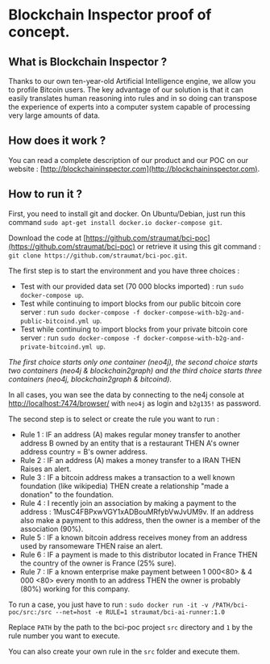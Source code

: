 # Blockchain Inspector proof of concept.

## What is Blockchain Inspector ?
Thanks to our own ten-year-old Artificial Intelligence engine, we allow you to profile Bitcoin users. The key advantage of our solution is that it can easily translates human reasoning into rules and in so doing can transpose the experience of experts into a computer system capable of processing very large amounts of data.

## How does it work ?
You can read a complete description of our product and our POC on our website : [http://blockchaininspector.com](http://blockchaininspector.com).

## How to run it ?
First, you need to install git and docker. On Ubuntu/Debian, just run this command `sudo apt-get install docker.io docker-compose git`.

Download the code at [https://github.com/straumat/bci-poc](https://github.com/straumat/bci-poc) or retrieve it using this git command : `git clone https://github.com/straumat/bci-poc.git`.

The first step is to start the environment and you have three choices : 
  * Test with our provided data set (70 000 blocks imported) : run `sudo docker-compose up`.
  * Test while continuing to import blocks from our public bitcoin core server : run `sudo docker-compose -f docker-compose-with-b2g-and-public-bitcoind.yml up`.
  * Test while continuing to import blocks from your private bitcoin core server : run `sudo docker-compose -f docker-compose-with-b2g-and-private-bitcoind.yml up`.

_The first choice starts only one container (neo4j), the second choice starts two containers (neo4j & blockchain2graph) and the third choice starts three containers (neo4j, blockchain2graph & bitcoind)._

In all cases, you wan see the data by connecting to the ne4j console at [http://localhost:7474/browser/](http://localhost:7474/browser/) with `neo4j` as login and `b2g135!` as password.

The second step is to select or create the rule you want to run : 
  * Rule 1 : IF an address (A) makes regular money transfer to another address B owned by an entity that is a restaurant THEN A's owner address country = B's owner address.
  * Rule 2 : IF an address (A) makes a money transfer to a IRAN THEN Raises an alert.
  * Rule 3 : IF a bitcoin address makes a transaction to a well known foundation (like wikipedia) THEN create a relationship "made a donation" to the foundation.
  * Rule 4 : I recently join an association by making a payment to the address : 1MusC4FBPxwVGY1xADBouMRfybVwJvUM9v. If an address also make a payment to this address, then the owner is a member of the association (90%).
  * Rule 5 : IF a known bitcoin address receives money from an address used by ransomeware THEN raise an alert.
  * Rule 6 : IF a payment is made to this distributor located in France THEN the country of the owner is France (25% sure).
  * Rule 7 : IF a known enterprise make payment between 1 000<80> & 4 000 <80> every month to an address THEN the owner is probably (80%) working for this company.

To run a case, you just have to run : `sudo docker run -it -v /PATH/bci-poc/src:/src --net=host -e RULE=1 straumat/bci-ai-runner:1.0`

Replace `PATH` by the path to the bci-poc project `src` directory and `1` by the rule number you want to execute.

You can also create your own rule in the `src` folder and execute them. 